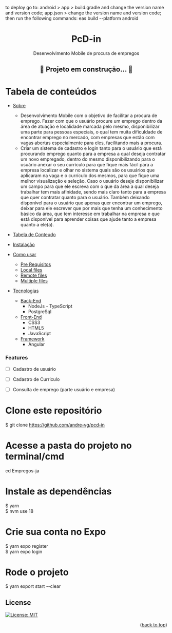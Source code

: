 to deploy go to:
android > app > build.gradle and change the version name and version code;
app.json > change the version name and version code;
then run the following commands:
eas build --platform android

<h1 align="center">PcD-in</h1>
<p align="center">Desenvolvimento Mobile de procura de empregos</p>

<h2 align="center"> 
	🚧  Projeto em construção...  🚧
</h2>

Tabela de  conteúdos
=================
<!--ts-->
   * [Sobre](#Sobre)
      * Desenvolvimento Mobile com o objetivo de facilitar a procura de emprego. Fazer com que o usuário procure um emprego dentro da área de atuação e localidade marcada pelo mesmo, disponibilizar uma parte para pessoas especiais, o qual tem muita dificuldade de encontrar emprego no mercado, com empresas que estão com vagas abertas especialmente para eles, facilitando mais a procura.
      * Criar um sistema de cadastro e login tanto para o usuário que está procurando emprego quanto para a empresa a qual deseja contratar um novo empregado, dentro do mesmo disponibilizando para o usuário anexar o seu currículo para que fique mais fácil para a empresa localizar e olhar no sistema quais são os usuários que aplicaram na vaga e o currículo dos mesmos, para que fique uma melhor visualização e seleção. 
	Caso o usuário deseje disponibilizar um campo para que ele escreva com o que da área a qual deseja trabalhar tem mais afinidade, sendo mais claro tanto para a empresa que quer contratar quanto para o usuário. Também deixando disponível para o usuário que apenas quer encontrar um emprego, deixar para ele escrever que por mais que tenha um conhecimento básico da área, que tem interesse em trabalhar na empresa e que está disponível para aprender coisas que ajude tanto a empresa quanto a ele(a).

   * [Tabela de Conteudo](#tabela-de-conteudo)
   * [Instalação](#instalacao)
   * [Como usar](#como-usar)
      * [Pre Requisitos](#pre-requisitos)
      * [Local files](#local-files)
      * [Remote files](#remote-files)
      * [Multiple files](#multiple-files)
   * [Tecnologias](#tecnologias)
      * [Back-End](#back-end)
      	 * NodeJs - TypeScript
      	 * PostgreSql
      * [Front-End](#front-end)
     	 * CSS3
     	 * HTML5
     	 * JavaScript
      * [Framework](#framework)
      	* Angular

<!--te-->

### Features

- [ ] Cadastro de usuário
- [ ] Cadastro de Curriculo
- [ ] Consulta de emprego (parte usuário e empresa)



# Clone este repositório
$ git clone https://github.com/andre-vg/pcd-in

# Acesse a pasta do projeto no terminal/cmd
cd Empregos-ja

# Instale as dependências
$ yarn <br>
$ nvm use 18

# Crie sua conta no Expo <br>
$ yarn expo register <br>
$ yarn expo login <br>

# Rode o projeto
$ yarn export start --clear

## License
[![License: MIT](https://img.shields.io/badge/License-MIT-yellow.svg)](https://opensource.org/licenses/MIT)
<br>
<p align="right">(<a href="#top">back to top</a>)</p>
